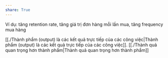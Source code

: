 ```yaml
---
share: True
---
```

Ví dụ: tăng retention rate, tăng giá trị đơn hàng mỗi lần mua, tăng frequency mua hàng

[[./Thành phẩm (output) là các kết quả trực tiếp của các công việc|Thành phẩm (output) là các kết quả trực tiếp của các công việc]]. [[./Thành quả quan trọng hơn thành phẩm|Thành quả quan trọng hơn thành phẩm]]
